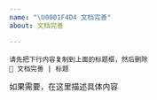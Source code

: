```yaml
---
name: "\U0001F4D4 文档完善"
about: 文档完善

---
```


```
请先把下行内容复制到上面的标题框，然后删除
📔 文档完善 | 标题
```

如果需要，在这里描述具体内容
